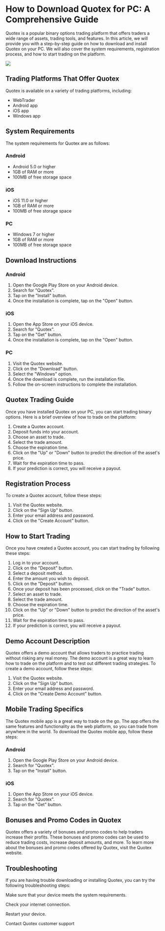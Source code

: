 # How to Download Quotex for PC: A Comprehensive Guide

Quotex is a popular binary options trading platform that offers traders
a wide range of assets, trading tools, and features. In this article, we
will provide you with a step-by-step guide on how to download and
install Quotex on your PC. We will also cover the system requirements,
registration process, and how to start trading on the platform.

[![](https://static.quotex.io/files/1_en/300_250.jpg)](https://traff.sbs/brokerqxsignupf)

## Trading Platforms That Offer Quotex

Quotex is available on a variety of trading platforms, including:

-   WebTrader
-   Android app
-   iOS app
-   Windows app

## System Requirements

The system requirements for Quotex are as follows:

### Android

-   Android 5.0 or higher
-   1GB of RAM or more
-   100MB of free storage space

### iOS

-   iOS 11.0 or higher
-   1GB of RAM or more
-   100MB of free storage space

### PC

-   Windows 7 or higher
-   1GB of RAM or more
-   100MB of free storage space

## Download Instructions

### Android

1.  Open the Google Play Store on your Android device.
2.  Search for "Quotex".
3.  Tap on the "Install" button.
4.  Once the installation is complete, tap on the "Open" button.

### iOS

1.  Open the App Store on your iOS device.
2.  Search for "Quotex".
3.  Tap on the "Get" button.
4.  Once the installation is complete, tap on the "Open" button.

### PC

1.  Visit the Quotex website.
2.  Click on the "Download" button.
3.  Select the "Windows" option.
4.  Once the download is complete, run the installation file.
5.  Follow the on-screen instructions to complete the installation.

## Quotex Trading Guide

Once you have installed Quotex on your PC, you can start trading binary
options. Here is a brief overview of how to trade on the platform:

1.  Create a Quotex account.
2.  Deposit funds into your account.
3.  Choose an asset to trade.
4.  Select the trade amount.
5.  Choose the expiration time.
6.  Click on the "Up" or "Down" button to predict the
    direction of the asset\'s price.
7.  Wait for the expiration time to pass.
8.  If your prediction is correct, you will receive a payout.

## Registration Process

To create a Quotex account, follow these steps:

1.  Visit the Quotex website.
2.  Click on the "Sign Up" button.
3.  Enter your email address and password.
4.  Click on the "Create Account" button.

## How to Start Trading

Once you have created a Quotex account, you can start trading by
following these steps:

1.  Log in to your account.
2.  Click on the "Deposit" button.
3.  Select a deposit method.
4.  Enter the amount you wish to deposit.
5.  Click on the "Deposit" button.
6.  Once your deposit has been processed, click on the "Trade"
    button.
7.  Select an asset to trade.
8.  Select the trade amount.
9.  Choose the expiration time.
10. Click on the "Up" or "Down" button to predict the
    direction of the asset\'s price.
11. Wait for the expiration time to pass.
12. If your prediction is correct, you will receive a payout.

## Demo Account Description

Quotex offers a demo account that allows traders to practice trading
without risking any real money. The demo account is a great way to learn
how to trade on the platform and to test out different trading
strategies. To create a demo account, follow these steps:

1.  Visit the Quotex website.
2.  Click on the "Sign Up" button.
3.  Enter your email address and password.
4.  Click on the "Create Demo Account" button.

## Mobile Trading Specifics

The Quotex mobile app is a great way to trade on the go. The app offers
the same features and functionality as the web platform, so you can
trade from anywhere in the world. To download the Quotex mobile app,
follow these steps:

### Android

1.  Open the Google Play Store on your Android device.
2.  Search for "Quotex".
3.  Tap on the "Install" button.

### iOS

1.  Open the App Store on your iOS device.
2.  Search for "Quotex".
3.  Tap on the "Get" button.

## Bonuses and Promo Codes in Quotex

Quotex offers a variety of bonuses and promo codes to help traders
increase their profits. These bonuses and promo codes can be used to
reduce trading costs, increase deposit amounts, and more. To learn more
about the bonuses and promo codes offered by Quotex, visit the Quotex
website.

## Troubleshooting

If you are having trouble downloading or installing Quotex, you can try
the following troubleshooting steps:

Make sure that your device meets the system requirements.

Check your internet connection.

Restart your device.

Contact Quotex customer support

